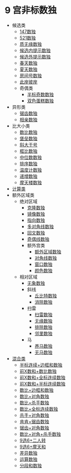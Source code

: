 # 9 宫非标数独

* 候选类
    * [147数独](候选类/147数独.md)
    * [521数独](候选类/521数独.md)
    * [质无缘数独](候选类/质无缘数独.md)
    * [候选内提示数独](候选类/候选内提示数独.md)
    * [候选外提示数独](候选类/候选外提示数独.md)
    * [春天数独](候选类/春天数独.md)
    * [夏天数独](候选类/夏天数独.md)
    * [房间号数独](候选类/房间号数独.md)
    * [此岸彼岸](候选类/此岸彼岸.md)
    * 奇偶类
      * [半标奇数数独](候选类/奇偶类/半标奇数数独.md)
      * [双色蛋糕数独](候选类/奇偶类/双色蛋糕数独.md)
* 异形类
    * [锯齿数独](异形类/锯齿数独.md)
    * [相亲数独](异形类/相亲数独.md)
* 比大小类
    * [数比数独](比大小类/数比数独.md)
    * [堡垒数独](比大小类/堡垒数独.md)
    * [斜大于号](比大小类/斜大于号.md)
    * [框比数独](比大小类/框比数独.md)
    * [中位数数独](比大小类/中位数数独.md)
    * [排序数独](比大小类/排序数独.md)
    * [温度计数独](比大小类/温度计数独.md)
    * [递增数独](比大小类/递增数独.md)
    * [摩天楼数独](比大小类/摩天楼数独.md)
* [计算类](计算类/README.md)
* 额外区域类
  * 绝对区域
      * [克隆数独](额外区域类/绝对区域/克隆数独.md)
      * [镜像数独](额外区域类/绝对区域/镜像数独.md)
      * [指向数独](额外区域类/绝对区域/指向数独.md)
      * [多对角线数独](额外区域类/绝对区域/多对角线数独.md)
      * [回文数独](额外区域类/绝对区域/回文数独.md)
      * [奇偶线数独](额外区域类/绝对区域/奇偶线数独.md)
      * 额外宫类
          * [额外区域数独](额外区域类/绝对区域/额外宫类/额外区域数独.md)
          * [对角线数独](额外区域类/绝对区域/额外宫类/对角线数独.md)
          * [窗口数独](额外区域类/绝对区域/额外宫类/窗口数独.md)
          * [颜色数独](额外区域类/绝对区域/额外宫类/颜色数独.md)
  * 相对区域
      * [无象数独](额外区域类/相对区域/无象数独.md)
      * 斜线
        * [丘比特数独](额外区域类/相对区域/斜线/丘比特数独.md)
        * [消除数独](额外区域类/相对区域/斜线/消除数独.md)
      * 扫雷
        * [扫雷数独](额外区域类/相对区域/扫雷/扫雷数独.md)
        * [无缘数独](额外区域类/相对区域/扫雷/无缘数独.md)
        * [排除数独](额外区域类/相对区域/扫雷/排除数独.md)
        * [邻里数独](额外区域类/相对区域/扫雷/邻里数独.md)
      * 马
        * [养马数独](额外区域类/相对区域/马类/养马数独.md)
        * [无马数独](额外区域类/相对区域/马类/无马数独.md)
* [混合类](混合类/README.md)
    * [半标连续+边框和数独](混合类/半标连续+边框和数独.md)
    * [前X数和+数比数独](混合类/前X数和+数比数独.md)
    * [前X数和+全标连续数独](混合类/前X数和+全标连续数独.md)
    * [前X数和+半标连续数独](混合类/前X数和+半标连续数独.md)
    * [数比+边框和数独](混合类/数比+边框和数独.md)
    * [数比+对角数独](混合类/数比+对角数独.md)
    * [数比+杀手数独](混合类/数比+杀手数独.md)
    * [数比+全标连续数独](混合类/数比+全标连续数独.md)
    * [杀手+对角数独](混合类/杀手+对角数独.md)
    * [肯肯+锯齿数独](混合类/肯肯+锯齿数独.md)
    * [锯齿+对角数独](混合类/锯齿+对角数独.md)
    * [数比+对角+杀手数独](混合类/数比+对角+杀手数独.md)
    * [9选6+二人转](混合类/9选6+二人转.md)
    * [9选6+摩天和](混合类/9选6+摩天和.md)
    * [差异数独](混合类/差异数独.md)
    * [运算数独](混合类/运算数独.md)
    * [分段和数独](混合类/分段和数独.md)
